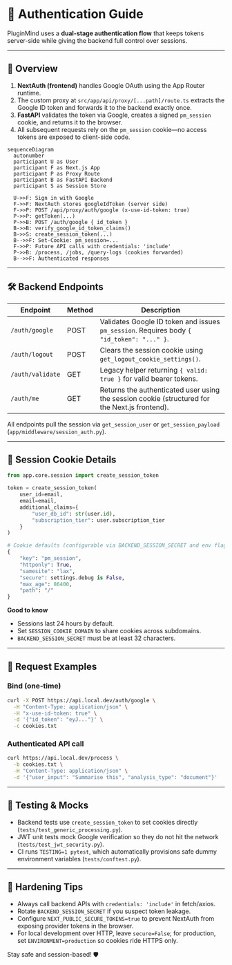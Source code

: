 # 🔐 Authentication Guide

PluginMind uses a **dual-stage authentication flow** that keeps tokens server-side while giving the backend full control over sessions.

---

## 🧭 Overview

1. **NextAuth (frontend)** handles Google OAuth using the App Router runtime.
2. The custom proxy at `src/app/api/proxy/[...path]/route.ts` extracts the Google ID token and forwards it to the backend exactly once.
3. **FastAPI** validates the token via Google, creates a signed `pm_session` cookie, and returns it to the browser.
4. All subsequent requests rely on the `pm_session` cookie—no access tokens are exposed to client-side code.

```mermaid
sequenceDiagram
  autonumber
  participant U as User
  participant F as Next.js App
  participant P as Proxy Route
  participant B as FastAPI Backend
  participant S as Session Store

  U->>F: Sign in with Google
  F->>F: NextAuth stores googleIdToken (server side)
  F->>P: POST /api/proxy/auth/google (x-use-id-token: true)
  P->>P: getToken(...)
  P->>B: POST /auth/google { id_token }
  B->>B: verify_google_id_token_claims()
  B->>S: create_session_token(...)
  B-->>F: Set-Cookie: pm_session=...
  F->>P: Future API calls with credentials: 'include'
  P->>B: /process, /jobs, /query-logs (cookies forwarded)
  B-->>F: Authenticated responses
```

---

## 🛠️ Backend Endpoints

| Endpoint | Method | Description |
|----------|--------|-------------|
| `/auth/google` | POST | Validates Google ID token and issues `pm_session`. Requires body `{ "id_token": "..." }`. |
| `/auth/logout` | POST | Clears the session cookie using `get_logout_cookie_settings()`. |
| `/auth/validate` | GET | Legacy helper returning `{ valid: true }` for valid bearer tokens. |
| `/auth/me` | GET | Returns the authenticated user using the session cookie (structured for the Next.js frontend). |

All endpoints pull the session via `get_session_user` or `get_session_payload` (`app/middleware/session_auth.py`).

---

## 🍪 Session Cookie Details

```python
from app.core.session import create_session_token

token = create_session_token(
    user_id=email,
    email=email,
    additional_claims={
        "user_db_id": str(user.id),
        "subscription_tier": user.subscription_tier
    }
)

# Cookie defaults (configurable via BACKEND_SESSION_SECRET and env flags)
{
    "key": "pm_session",
    "httponly": True,
    "samesite": "lax",
    "secure": settings.debug is False,
    "max_age": 86400,
    "path": "/"
}
```

**Good to know**
- Sessions last 24 hours by default.
- Set `SESSION_COOKIE_DOMAIN` to share cookies across subdomains.
- `BACKEND_SESSION_SECRET` must be at least 32 characters.

---

## 🧾 Request Examples

### Bind (one-time)
```bash
curl -X POST https://api.local.dev/auth/google \
  -H "Content-Type: application/json" \
  -H "x-use-id-token: true" \
  -d '{"id_token": "eyJ..."}' \
  -c cookies.txt
```

### Authenticated API call
```bash
curl https://api.local.dev/process \
  -b cookies.txt \
  -H "Content-Type: application/json" \
  -d '{"user_input": "Summarise this", "analysis_type": "document"}'
```

---

## 🧪 Testing & Mocks

- Backend tests use `create_session_token` to set cookies directly (`tests/test_generic_processing.py`).
- JWT unit tests mock Google verification so they do not hit the network (`tests/test_jwt_security.py`).
- CI runs `TESTING=1 pytest`, which automatically provisions safe dummy environment variables (`tests/conftest.py`).

---

## 🧱 Hardening Tips

- Always call backend APIs with `credentials: 'include'` in fetch/axios.
- Rotate `BACKEND_SESSION_SECRET` if you suspect token leakage.
- Configure `NEXT_PUBLIC_SECURE_TOKENS=true` to prevent NextAuth from exposing provider tokens in the browser.
- For local development over HTTP, leave `secure=False`; for production, set `ENVIRONMENT=production` so cookies ride HTTPS only.

Stay safe and session-based! 🛡️
